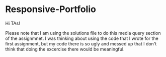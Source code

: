 # Responsive-Portfolio

Hi TAs!

Please note that I am using the solutions file to do this media query section of the assignmnet. I was thinking about using the code that I wrote for the first assignment, but my code there is so ugly and messed up that I don't think that doing the excercise there would be meaningful.

